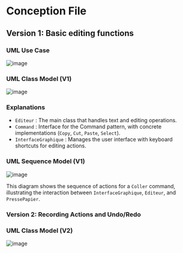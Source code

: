 # Conception File   

## Version 1: Basic editing functions    

### UML Use Case    

![image](https://github.com/user-attachments/assets/fcfd6cad-992f-4101-b83f-03663cb11242)


###   UML Class Model (V1)   


![image](https://github.com/user-attachments/assets/7a0a068e-7332-4751-96ee-8b43170e0689)
    

### Explanations    
- `Editeur` : The main class that handles text and editing operations.
- `Command` : Interface for the Command pattern, with concrete implementations (`Copy`, `Cut`, `Paste`, `Select`).
- `InterfaceGraphique` : Manages the user interface with keyboard shortcuts for editing actions.


### UML Sequence Model (V1)  

![image](https://github.com/user-attachments/assets/f19c6ed7-6239-43c0-9e79-077b16f2a63d)    

This diagram shows the sequence of actions for a `Coller` command, illustrating the interaction between `InterfaceGraphique`, `Editeur`, and `PressePapier`.


### Version 2: Recording Actions and Undo/Redo   

### UML Class Model (V2)

![image](https://github.com/user-attachments/assets/8580c053-8e86-4978-933c-4ca632a80b1b)




